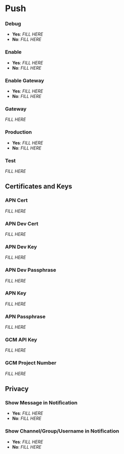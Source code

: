 # Push

### Debug

- **Yes**: _FILL HERE_
- **No**: _FILL HERE_


### Enable

- **Yes**: _FILL HERE_
- **No**: _FILL HERE_


### Enable Gateway

- **Yes**: _FILL HERE_
- **No**: _FILL HERE_


### Gateway

_FILL HERE_


### Production

- **Yes**: _FILL HERE_
- **No**: _FILL HERE_


### Test

_FILL HERE_


## Certificates and Keys

### APN Cert

_FILL HERE_


### APN Dev Cert

_FILL HERE_


### APN Dev Key

_FILL HERE_


### APN Dev Passphrase

_FILL HERE_


### APN Key

_FILL HERE_


### APN Passphrase

_FILL HERE_


### GCM API Key

_FILL HERE_


### GCM Project Number

_FILL HERE_


## Privacy

### Show Message in Notification

- **Yes**: _FILL HERE_
- **No**: _FILL HERE_


### Show Channel/Group/Username in Notification

- **Yes**: _FILL HERE_
- **No**: _FILL HERE_

